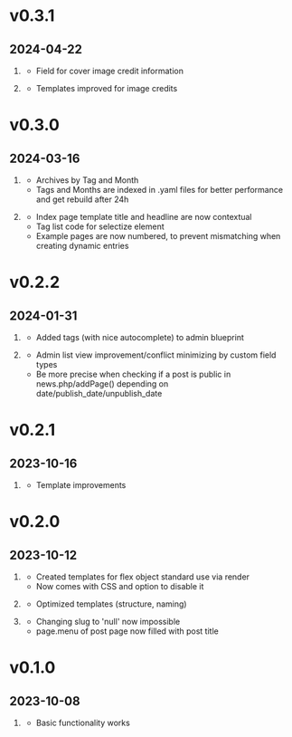 # v0.3.1
##  2024-04-22

1. [](#new)
    * Field for cover image credit information

2. [](#improved)
    * Templates improved for image credits

# v0.3.0
##  2024-03-16

1. [](#new)
    * Archives by Tag and Month
    * Tags and Months are indexed in .yaml files for better performance and get rebuild after 24h
    
2. [](#improved)
    * Index page template title and headline are now contextual
    * Tag list code for selectize element
    * Example pages are now numbered, to prevent mismatching when creating dynamic entries


# v0.2.2
##  2024-01-31

1. [](#new)
    * Added tags (with nice autocomplete) to admin blueprint
    
2. [](#improved)
    * Admin list view improvement/conflict minimizing by custom field types
    * Be more precise when checking if a post is public in news.php/addPage() depending on date/publish_date/unpublish_date

# v0.2.1
##  2023-10-16

1. [](#improved)
    * Template improvements

# v0.2.0
##  2023-10-12

1. [](#new)
    * Created templates for flex object standard use via render
    * Now comes with CSS and option to disable it

1. [](#improved)
    * Optimized templates (structure, naming)
    
2. [](#bugfix)
    * Changing slug to 'null' now impossible
    * page.menu of post page now filled with post title

# v0.1.0
##  2023-10-08

1. [](#new)
    * Basic functionality works

